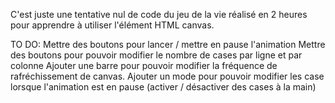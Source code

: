 C'est juste une tentative nul de code du jeu de la vie réalisé en 2 heures pour apprendre à utiliser l'élément HTML canvas.

TO DO:
Mettre des boutons pour lancer / mettre en pause l'animation
Mettre des boutons pour pouvoir modifier le nombre de cases par ligne et par colonne
Ajouter une barre pour pouvoir modifier la fréquence de rafréchissement de canvas.
Ajouter un mode pour pouvoir modifier les case lorsque l'animation est en pause (activer / désactiver des cases à la main)
